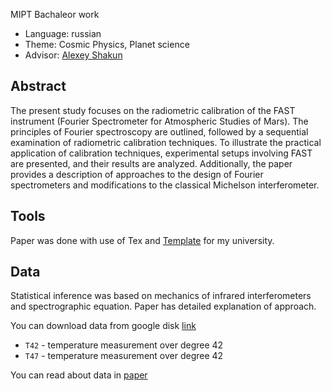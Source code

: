 MIPT Bachaleor work
- Language: russian
- Theme: Cosmic Physics, Planet science
- Advisor: [Alexey Shakun](https://istina.msu.ru/workers-beta/27991322/all/)

## Abstract

The present study focuses on the radiometric calibration of the FAST instrument (Fourier Spectrometer for Atmospheric Studies of Mars). The principles of Fourier spectroscopy are outlined, followed by a sequential examination of radiometric calibration techniques. To illustrate the practical application of calibration techniques, experimental setups involving FAST are presented, and their results are analyzed. Additionally, the paper provides a description of approaches to the design of Fourier spectrometers and modifications to the classical Michelson interferometer.

## Tools

Paper was done with use of Tex and [Template](https://github.com/yl3dy/mipt-thesis) for my university. 

## Data

Statistical inference was based on mechanics of infrared interferometers and spectrographic equation. Paper has detailed explanation of approach.

You can download data from google disk [link](https://drive.google.com/drive/u/1/folders/1BiYzXDAzt3Bp8FPQOHpAj9pGopbpysFf)

- `T42` - temperature measurement over degree 42
- `T47` - temperature measurement over degree 42

You can read about data in [paper](./Makswell_Interferometr.pdf)